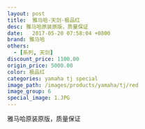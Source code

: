 ```yaml
---
layout: post
title:  雅马哈-天剑-极品红
desc: 雅马哈原装原版，质量保证
date:   2017-05-20 07:58:04 +0800
brand: 雅马哈
others:
  - [系列, 天剑]
discount_price: 1100.00
origin_price: 5000.00
color: 极品红
categories: yamaha tj special
image_path: /images/products/yamaha/tj/red
image_group: 6
special_image: 1.JPG
---
```


<p>雅马哈原装原版，质量保证</p>
